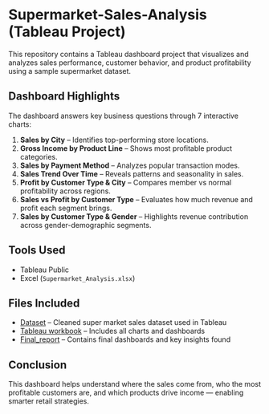 # Supermarket-Sales-Analysis (Tableau Project)
This repository contains a Tableau dashboard project that visualizes and analyzes sales performance, customer behavior, and product profitability using a sample supermarket dataset.

## Dashboard Highlights

The dashboard answers key business questions through 7 interactive charts:
1. **Sales by City** – Identifies top-performing store locations.
2. **Gross Income by Product Line** – Shows most profitable product categories.
3. **Sales by Payment Method** – Analyzes popular transaction modes.
4. **Sales Trend Over Time** – Reveals patterns and seasonality in sales.
5. **Profit by Customer Type & City** – Compares member vs normal profitability across regions.
6. **Sales vs Profit by Customer Type** – Evaluates how much revenue and profit each segment brings.
7. **Sales by Customer Type & Gender** – Highlights revenue contribution across gender-demographic segments.

## Tools Used

- Tableau Public
- Excel (`Supermarket_Analysis.xlsx`)

## Files Included

- <a href="https://github.com/Kavya-Rajeev/Supermarket-Sales-Analysis/blob/main/SuperMarket_Analysis.xlsx">Dataset</a> – Cleaned super market sales dataset used in Tableau
- <a href="https://github.com/Kavya-Rajeev/Supermarket-Sales-Analysis/blob/main/Supermarket%20Analysis.twb">Tableau workbook</a> – Includes all charts and dashboards 
- <a href="https://github.com/Kavya-Rajeev/Supermarket-Sales-Analysis/blob/main/Final_report-%20supermarket%20analysis.pdf">Final_report</a> – Contains final dashboards and key insights found

## Conclusion

This dashboard helps understand where the sales come from, who the most profitable customers are, and which products drive income — enabling smarter retail strategies.

